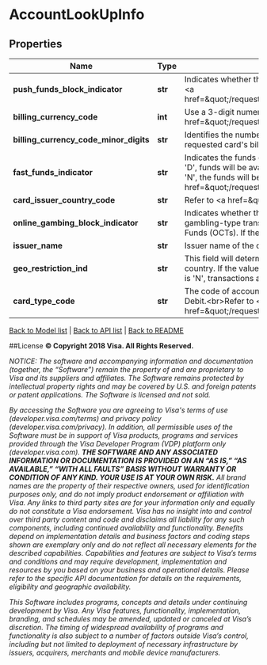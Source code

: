 # AccountLookUpInfo

## Properties
Name | Type | Description | Notes
------------ | ------------- | ------------- | -------------
**push_funds_block_indicator** | **str** | Indicates whether the PAN submitted in the request can receive Push Funds(OCTs).&lt;br&gt;Refer to &lt;a href&#x3D;\&quot;/request_response_codes#pushFundsIndicator\&quot;&gt;pushFundsBlockIndicator&lt;/a&gt; | 
**billing_currency_code** | **int** | Use a 3-digit numeric currency code for the card billing currency of the PAN.&lt;br&gt;Refer to &lt;a href&#x3D;\&quot;/request_response_codes#currency_codes\&quot;&gt;ISO Codes&lt;/a&gt; | 
**billing_currency_code_minor_digits** | **str** | Identifies the number of decimal positions that should be present in any amounts for the requested card&#39;s billing currency. | [optional] 
**fast_funds_indicator** | **str** | Indicates the funds delivery speed of the PAN submitted in the request. If the value is &#39;B&#39;, &#39;C&#39;, or &#39;D&#39;, funds will be available to the recipient within 30 minutes of successful transfer. If the value is &#39;N&#39;, the funds will be available within 2 business days of successful transfer.&lt;br&gt;Refer to &lt;a href&#x3D;\&quot;/request_response_codes#fastFundsIndicator\&quot;&gt;fastFundsIndicator&lt;/a&gt; | 
**card_issuer_country_code** | **str** | Refer to &lt;a href&#x3D;\&quot;/request_response_codes#iso_country_codes\&quot;&gt;ISO Codes&lt;/a&gt; | 
**online_gambing_block_indicator** | **str** | Indicates whether the PAN submitted in the request can receive Push Funds(OCTs) for gambling-type transactions. If the value is &#39;Y&#39;, then the account cannot receive gambling Push Funds (OCTs). If the value is &#39;N&#39;, the account can receive gambling Push Funds (OCTs). | 
**issuer_name** | **str** | Issuer name of the consumer card. | 
**geo_restriction_ind** | **str** | This field will determine if the recipient issuer can accept transactions from the Originator country. If the value is &#39;Y&#39;, transactions cannot be accepted from the sender country. If the value is &#39;N&#39;, transactions are allowed. | 
**card_type_code** | **str** | The code of account funding source for the card, e.g. Credit, Debit, Prepaid, Charge, Deferred Debit.&lt;br&gt;Refer to &lt;a href&#x3D;\&quot;/request_response_codes#cardTypeCode\&quot;&gt;cardTypeCode&lt;/a&gt; | [optional] 

[Back to Model list](../README.md#documentation-for-models)   |   [Back to API list](../README.md#documentation-for-api-endpoints)   |   [Back to README](../README.md)



##License
**© Copyright 2018 Visa. All Rights Reserved.**

*NOTICE: The software and accompanying information and documentation (together, the “Software”) remain the property of
and are proprietary to Visa and its suppliers and affiliates. The Software remains protected by intellectual property
rights and may be covered by U.S. and foreign patents or patent applications. The Software is licensed and not sold.*

*By accessing the Software you are agreeing to Visa's terms of use (developer.visa.com/terms) and privacy policy (developer.visa.com/privacy).
In addition, all permissible uses of the Software must be in support of Visa products, programs and services provided
through the Visa Developer Program (VDP) platform only (developer.visa.com). **THE SOFTWARE AND ANY ASSOCIATED
INFORMATION OR DOCUMENTATION IS PROVIDED ON AN “AS IS,” “AS AVAILABLE,” “WITH ALL FAULTS” BASIS WITHOUT WARRANTY OR
CONDITION OF ANY KIND. YOUR USE IS AT YOUR OWN RISK.** All brand names are the property of their respective owners, used for identification purposes only, and do not imply
product endorsement or affiliation with Visa. Any links to third party sites are for your information only and equally
do not constitute a Visa endorsement. Visa has no insight into and control over third party content and code and disclaims
all liability for any such components, including continued availability and functionality. Benefits depend on implementation
details and business factors and coding steps shown are exemplary only and do not reflect all necessary elements for the
described capabilities. Capabilities and features are subject to Visa’s terms and conditions and may require development,
implementation and resources by you based on your business and operational details. Please refer to the specific
API documentation for details on the requirements, eligibility and geographic availability.*

*This Software includes programs, concepts and details under continuing development by Visa. Any Visa features,
functionality, implementation, branding, and schedules may be amended, updated or canceled at Visa’s discretion.
The timing of widespread availability of programs and functionality is also subject to a number of factors outside Visa’s control,
including but not limited to deployment of necessary infrastructure by issuers, acquirers, merchants and mobile device manufacturers.*